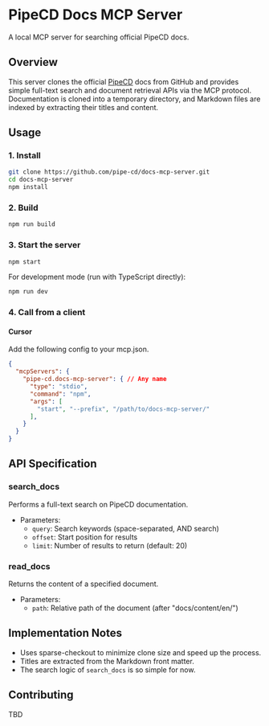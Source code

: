 # PipeCD Docs MCP Server

A local MCP server for searching official PipeCD docs.

## Overview

This server clones the official [PipeCD](https://github.com/pipe-cd/pipecd) docs from GitHub and provides simple full-text search and document retrieval APIs via the MCP protocol.  
Documentation is cloned into a temporary directory, and Markdown files are indexed by extracting their titles and content.

## Usage

### 1. Install

```bash
git clone https://github.com/pipe-cd/docs-mcp-server.git
cd docs-mcp-server
npm install
```

### 2. Build

```bash
npm run build
```

### 3. Start the server

```bash
npm start
```

For development mode (run with TypeScript directly):
```bash
npm run dev
```

### 4. Call from a client

#### Cursor

Add the following config to your mcp.json.

```json
{
  "mcpServers": {
    "pipe-cd.docs-mcp-server": { // Any name
      "type": "stdio",
      "command": "npm",
      "args": [
        "start", "--prefix", "/path/to/docs-mcp-server/"
      ], 
    }
  }
}
```

## API Specification

### search_docs

Performs a full-text search on PipeCD documentation.

- Parameters:
  - `query`: Search keywords (space-separated, AND search)
  - `offset`: Start position for results
  - `limit`: Number of results to return (default: 20)

### read_docs

Returns the content of a specified document.

- Parameters:
  - `path`: Relative path of the document (after "docs/content/en/")

## Implementation Notes

- Uses sparse-checkout to minimize clone size and speed up the process.
- Titles are extracted from the Markdown front matter.
- The search logic of `search_docs` is so simple for now.


## Contributing

TBD